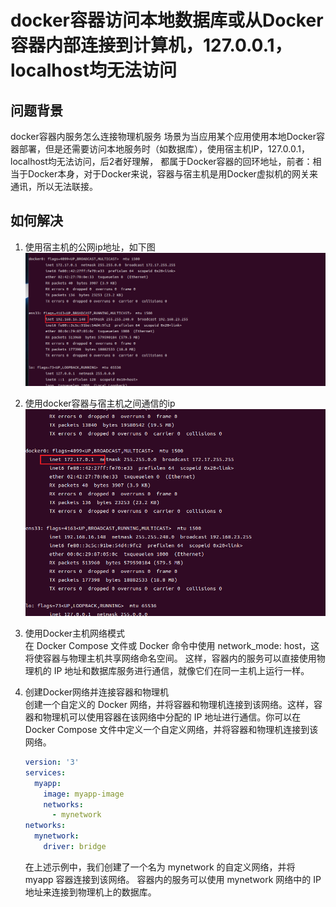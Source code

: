 # docker容器访问本地数据库或从Docker容器内部连接到计算机，127.0.0.1，localhost均无法访问

## 问题背景

docker容器内服务怎么连接物理机服务
场景为当应用某个应用使用本地Docker容器部署，但是还需要访问本地服务时（如数据库），使用宿主机IP，127.0.0.1，localhost均无法访问，后2者好理解，
都属于Docker容器的回环地址，前者：相当于Docker本身，对于Docker来说，容器与宿主机是用Docker虚拟机的网关来通讯，所以无法联接。

## 如何解决

1. 使用宿主机的公网ip地址，如下图  
   ![img.png](img.png)

2. 使用docker容器与宿主机之间通信的ip  
   ![img_1.png](img_1.png)

3. 使用Docker主机网络模式  
   在 Docker Compose 文件或 Docker 命令中使用 network_mode: host，这将使容器与物理主机共享网络命名空间。
   这样，容器内的服务可以直接使用物理机的 IP 地址和数据库服务进行通信，就像它们在同一主机上运行一样。

4. 创建Docker网络并连接容器和物理机  
   创建一个自定义的 Docker 网络，并将容器和物理机连接到该网络。这样，容器和物理机可以使用容器在该网络中分配的 IP
   地址进行通信。你可以在 Docker Compose 文件中定义一个自定义网络，并将容器和物理机连接到该网络。
   ~~~yaml
   version: '3'
   services:
     myapp:
       image: myapp-image
       networks:
         - mynetwork
   networks:
     mynetwork:
       driver: bridge
   ~~~
   在上述示例中，我们创建了一个名为 mynetwork 的自定义网络，并将 myapp 容器连接到该网络。 容器内的服务可以使用 mynetwork
   网络中的
   IP 地址来连接到物理机上的数据库。


